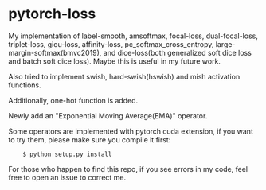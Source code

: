 # pytorch-loss

My implementation of label-smooth, amsoftmax, focal-loss, dual-focal-loss, triplet-loss, giou-loss, affinity-loss, pc_softmax_cross_entropy, large-margin-softmax(bmvc2019), and dice-loss(both generalized soft dice loss and batch soft dice loss). Maybe this is useful in my future work.


Also tried to implement swish, hard-swish(hswish) and mish activation functions.

Additionally, one-hot function is added.

Newly add an "Exponential Moving Average(EMA)" operator.

Some operators are implemented with pytorch cuda extension, if you want to try them, please make sure you compile it first: 
```
    $ python setup.py install
```


For those who happen to find this repo, if you see errors in my code, feel free to open an issue to correct me.

